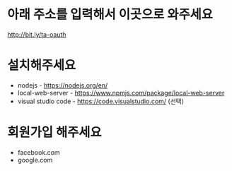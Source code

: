 # 아래 주소를 입력해서 이곳으로 와주세요
http://bit.ly/ta-oauth

# 설치해주세요
- nodejs - https://nodejs.org/en/
- local-web-server - https://www.npmjs.com/package/local-web-server
- visual studio code - https://code.visualstudio.com/ (선택)

# 회원가입 해주세요
- facebook.com
- google.com